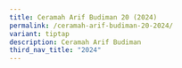 ```yaml
---
title: Ceramah Arif Budiman 20 (2024)
permalink: /ceramah-arif-budiman-20-2024/
variant: tiptap
description: Ceramah Arif Budiman
third_nav_title: "2024"
---
```

